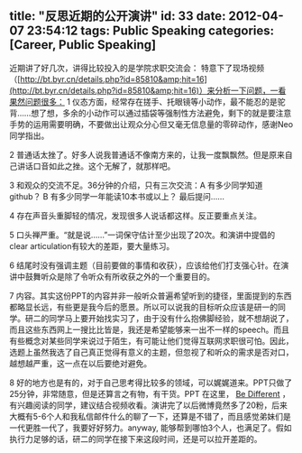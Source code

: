 title: "反思近期的公开演讲"
id: 33
date: 2012-04-07 23:54:12
tags: Public Speaking
categories: [Career, Public Speaking]
---

近期讲了好几次，讲得比较投入的是学院求职交流会：
特意下了现场视频（[http://bt.byr.cn/details.php?id=85810&amp;hit=16](http://bt.byr.cn/details.php?id=85810&amp;hit=16)）来分析一下问题，一看果然问题很多：
1 仪态方面，经常存在搓手、托眼镜等小动作，最不能忍的是驼背……想了想，多余的小动作可以通过插袋等强制性方法避免，剩下的就是要注意手势的运用需要明确，不要做出让观众分心但又毫无信息量的零碎动作，感谢Neo同学指出。<!--more-->

2 普通话太挫了。好多人说我普通话不像南方来的，让我一度飘飘然。但是原来自己讲话口音如此之挫。这个无解了，就那样吧。

3 和观众的交流不足。36分钟的介绍，只有三次交流：A 有多少同学知道github？ B 有多少同学一年能读10本书或以上？ 最后提问……

4 存在声音头重脚轻的情况，发现很多人说话都这样。反正要重点关注。

5 口头禅严重。“就是说……”一词保守估计至少出现了20次。和演讲中提倡的clear articulation有较大的差距，要大量练习。

6 结尾时没有强调主题（目前要做的事情和收获），应该给他们打支强心针。在演讲中鼓舞听众是除了令听众有所收获之外的一个重要目的。

7 内容。其实这份PPT的内容并非一般听众普遍希望听到的捷径，里面提到的东西都略显长远，有些更是我今后的愿景。所以可以说我的目标听众应该是研一的同学。研二的同学马上要开始找实习了，由于没有什么抱佛脚经验，就不想胡说了，而且这些东西网上一搜比比皆是，我还是希望能够来一出不一样的speech。而且有些概念对某些同学来说过于陌生，有可能让他们觉得互联网求职很可怕。因此，选题上虽然我选了自己真正觉得有意义的主题，但忽视了和听众的需求是否对口，越想越严重，这一点在以后要绝对避免。

8 好的地方也是有的，对于自己思考得比较多的领域，可以娓娓道来。PPT只做了25分钟，非常随意，但是还算言之有物，有干货。PPT 在这里， [Be Different](http://www.hectorinsane.com/blog/wp-content/uploads/2012/04/Be-Different.pptx) ，有兴趣阅读的同学，建议结合视频收看。演讲完了以后微博竟然多了20粉，后来大概有5-6个人和我私信邮件什么的聊了一下，还算是不错了，而且感觉弟妹们是一代更胜一代了，我要好好努力。anyway, 能够帮到哪怕3个人，也满足了。假如执行力足够的话，研二的同学在接下来这段时间，还是可以拉开差距的。
